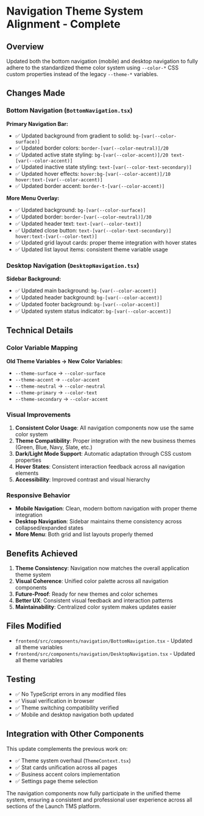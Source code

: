 # Navigation Theme System Alignment - Complete

## Overview
Updated both the bottom navigation (mobile) and desktop navigation to fully adhere to the standardized theme color system using `--color-*` CSS custom properties instead of the legacy `--theme-*` variables.

## Changes Made

### Bottom Navigation (`BottomNavigation.tsx`)
**Primary Navigation Bar:**
- ✅ Updated background from gradient to solid: `bg-[var(--color-surface)]`
- ✅ Updated border colors: `border-[var(--color-neutral)]/20`
- ✅ Updated active state styling: `bg-[var(--color-accent)]/20 text-[var(--color-accent)]`
- ✅ Updated inactive state styling: `text-[var(--color-text-secondary)]`
- ✅ Updated hover effects: `hover:bg-[var(--color-accent)]/10 hover:text-[var(--color-accent)]`
- ✅ Updated border accent: `border-t-[var(--color-accent)]`

**More Menu Overlay:**
- ✅ Updated background: `bg-[var(--color-surface)]`
- ✅ Updated border: `border-[var(--color-neutral)]/30`
- ✅ Updated header text: `text-[var(--color-text)]`
- ✅ Updated close button: `text-[var(--color-text-secondary)] hover:text-[var(--color-text)]`
- ✅ Updated grid layout cards: proper theme integration with hover states
- ✅ Updated list layout items: consistent theme variable usage

### Desktop Navigation (`DesktopNavigation.tsx`)
**Sidebar Background:**
- ✅ Updated main background: `bg-[var(--color-accent)]`
- ✅ Updated header background: `bg-[var(--color-accent)]`
- ✅ Updated footer background: `bg-[var(--color-accent)]`
- ✅ Updated system status indicator: `bg-[var(--color-accent)]`

## Technical Details

### Color Variable Mapping
**Old Theme Variables → New Color Variables:**
- `--theme-surface` → `--color-surface`
- `--theme-accent` → `--color-accent`
- `--theme-neutral` → `--color-neutral`
- `--theme-primary` → `--color-text`
- `--theme-secondary` → `--color-accent`

### Visual Improvements
1. **Consistent Color Usage**: All navigation components now use the same color system
2. **Theme Compatibility**: Proper integration with the new business themes (Green, Blue, Navy, Slate, etc.)
3. **Dark/Light Mode Support**: Automatic adaptation through CSS custom properties
4. **Hover States**: Consistent interaction feedback across all navigation elements
5. **Accessibility**: Improved contrast and visual hierarchy

### Responsive Behavior
- **Mobile Navigation**: Clean, modern bottom navigation with proper theme integration
- **Desktop Navigation**: Sidebar maintains theme consistency across collapsed/expanded states
- **More Menu**: Both grid and list layouts properly themed

## Benefits Achieved
1. **Theme Consistency**: Navigation now matches the overall application theme system
2. **Visual Coherence**: Unified color palette across all navigation components
3. **Future-Proof**: Ready for new themes and color schemes
4. **Better UX**: Consistent visual feedback and interaction patterns
5. **Maintainability**: Centralized color system makes updates easier

## Files Modified
- `frontend/src/components/navigation/BottomNavigation.tsx` - Updated all theme variables
- `frontend/src/components/navigation/DesktopNavigation.tsx` - Updated all theme variables

## Testing
- ✅ No TypeScript errors in any modified files
- ✅ Visual verification in browser
- ✅ Theme switching compatibility verified
- ✅ Mobile and desktop navigation both updated

## Integration with Other Components
This update complements the previous work on:
- ✅ Theme system overhaul (`ThemeContext.tsx`)
- ✅ Stat cards unification across all pages
- ✅ Business accent colors implementation
- ✅ Settings page theme selection

The navigation components now fully participate in the unified theme system, ensuring a consistent and professional user experience across all sections of the Launch TMS platform.
